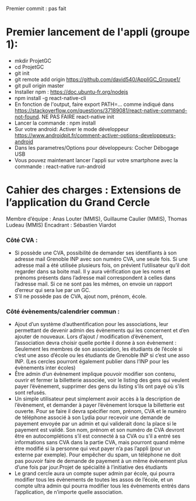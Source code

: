 Premier commit : pas fait

# Premier lancement de l'appli (groupe 1):

* mkdir ProjetGC
* cd ProjetGC
* git init
* git remote add origin https://github.com/david540/AppliGC_Groupe1/
* git pull origin master
* Installer npm : https://doc.ubuntu-fr.org/nodejs
* npm install -g react-native-cli
* En fonction de l'output, faire export PATH=... comme indiqué dans https://stackoverflow.com/questions/37189081/react-native-command-not-found. NE PAS FAIRE react-native init
* Lancer la commande : npm install
* Sur votre android: Activer le mode développeur https://www.androidpit.fr/comment-activer-options-developpeurs-android
* Dans les parametres/Options pour développeurs: Cocher Débogage USB 
* Vous pouvez maintenant lancer l'appli sur votre smartphone avec la commande : react-native run-android


# Cahier des charges : Extensions de l’application du Grand Cercle
Membre d’équipe : Anas Louter (MMIS), Guillaume Caulier (MMIS), Thomas Ludeau (MMIS)
Encadrant : Sébastien Viardot

### Côté CVA :
- Si possède une CVA, possibilité de demander ses identifiants à son adresse mail
Grenoble INP avec son numéro CVA, une seule fois.
Si une adresse mail a été utilisée plusieurs fois, on prévient l’utilisateur qu’il doit
regarder dans sa boite mail.
Il y aura vérification que les noms et prénoms présents dans l’adresse mail
correspondent à celles dans l’adresse mail. Si ce ne sont pas les mêmes, on envoie un
rapport d’erreur qui sera lue par un GC.
- S’il ne possède pas de CVA, ajout nom, prénom, école.

### Côté évènements/calendrier commun :
- Ajout d’un système d’authentification pour les associations, leur permettant de
devenir admin des évènements qui les concernent et d’en ajouter de nouveaux. Lors
d’ajout / modification d’évènement, l’association devra choisir quelle portée il donne
à son évènement : Seulement les membres de son association, les étudiants de
l’école si c’est une asso d’école ou les étudiants de Grenoble INP si c’est une asso
INP. (Les cercles pourront également publier dans l’INP pour les évènements inter
écoles)
- Être admin d’un évènement implique pouvoir modifier son contenu, ouvrir et fermer
la billetterie associée, voir le listing des gens qui veulent payer l’évènement,
supprimer des gens du listing s’ils ont payé où s’ils sont refusés.
- Un simple utilisateur peut simplement avoir accès à la description de l’évènement, et
demander à payer l’évènement lorsque la billetterie est ouverte. Pour se faire il
devra spécifier nom, prénom, CVA et le numéro de téléphone associé à son Lydia
pour recevoir une demande de payement envoyée par un admin et qui validerait
donc la place si le payement est validé.
Son nom, prénom et son numéro de CVA devront être en autocomplétions s’il est
connecté à sa CVA ou s’il a entré ses informations sans CVA dans la partie CVA, mais
pourront quand même être modifié si la personne qui veut payer n’a pas l’appli
(pour un externe par exemple).
Pour empêcher du spam, un téléphone ne doit pas pouvoir faire de demande de
payement à un même évènement plus d’une fois par jour.Projet de spécialité à l’initiative des étudiants
- Le grand cercle aura un compte super admin par école, qui pourra modifier tous les
évènements de toutes les assos de l’école, et un compte ultra admin qui pourra
modifier tous les évènements entrés dans l’application, de n’importe quelle
association.
